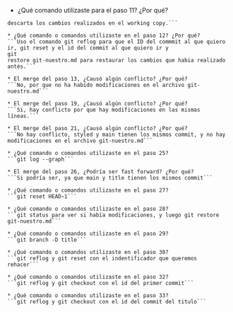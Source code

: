 * ¿Qué comando utilizaste para el paso 11? ¿Por qué?
```Utilize el comando git reset --hard HEAD~1 , porque te permite volver a donde estabas( en este caso un paso atras) y 
descarta los cambios realizados en el working copy.```

* ¿Qué comando o comandos utilizaste en el paso 12? ¿Por qué?
```Uso el comando git reflog para que el ID del commmit al que quiero ir, git reset y el id del commit al que quiero ir y 
git 
restore git-nuestro.md para restaurar los cambios que habia realizado antés.```

* El merge del paso 13, ¿Causó algún conflicto? ¿Por qué?
```No, por que no ha habido modificaciones en el archivo git-nuestro.md```

* El merge del paso 19, ¿Causó algún conflicto? ¿Por qué?
```Si, hay conflicto por que hay modificaciones en las mismas líneas.```

* El merge del paso 21, ¿Causó algún conflicto? ¿Por qué?
```No hay conflicto, styled y main tienen los mismos commit, y no hay modificaciones en el archivo git-nuestro.md```

* ¿Qué comando o comandos utilizaste en el paso 25?
```gìt log --graph```

* El merge del paso 26, ¿Podría ser fast forward? ¿Por qué?
```Si podría ser, ya que main y title tienen los mismos commit```

* ¿Qué comando o comandos utilizaste en el paso 27?
```git reset HEAD~1```

* ¿Qué comando o comandos utilizaste en el paso 28?
```git status para ver si había modificaciones, y luego git restore git-nuestro.md```

* ¿Qué comando o comandos utilizaste en el paso 29?
```git branch -D title```

* ¿Qué comando o comandos utilizaste en el paso 30?
```git reflog y git reset con el indentificador que queremos rehacer```

* ¿Qué comando o comandos utilizaste en el paso 32?
```git reflog y git checkout con el id del primer commit```

* ¿Qué comando o comandos utilizaste en el paso 33?
```git reflog y git checkout con el id del commit del titulo```

